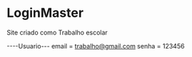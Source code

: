 # LoginMaster
Site criado como Trabalho escolar

----Usuario---
email = trabalho@gmail.com
senha = 123456
